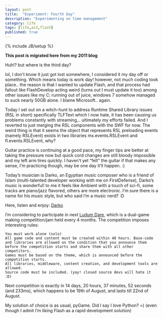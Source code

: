 ```yaml
---
layout: post
title:  "Experiment: Fourth Day"
description: "Experimenting on time management"
category: life
tags: [life,as3,flash]
published: true
---
```


{% include JB/setup %}

**This post is migrated here from my 2011 blog**

Huh!? but where is the third day?

lol, I don’t know it just got lost somewhere, I considered it my day off or something. Which means today is work day! however, not much coding took place.. the reason is that I wanted to update Flash, and that process had fallout like FlashDevelop acting weird (turns out I must update it too) among other issues like my C: running out of juice, windows 7 somehow managed to suck nearly 50GB alone. I blame Microsoft.. again.

Today I set out on a witch-hunt to address Runtime Shared Library issues (RSL in short) specifically TLFText which I now hate, it has been causing us problems constantly with streaming,.. ultimately my efforts failed. And I reverted to just merging the RSL components with the SWF for now. The weird thing is that it seems the object that represents RSL preloading events (namely RSLEvent) exists in two libraries mx.events.RSLEvent and fl.events.RSLEvent, why?

Guitar practice is continuing at a good pace, my finger tips are better at taking the pressure now but quick cord changes are still bloody impossible and my left arm tires quickly. I haven’t yet “felt” the guitar if that makes any sense, I’m practicing though, may be one day it’ll happen. :)

Today’s musician is Darko, an Egyptian music composer who is a friend of Islam (multi-talented developer working with me on FirstDefense), Darko’s music is wonderful! to me it feels like Ambient with a touch of sci-fi, some tracks are piano/jazz flavored, others are more electronic. I’m sure there is a name for his music style, but who said I’m a music nerd? :D

Here, listen and enjoy: [Darko](https://soundcloud.com/progressivedarko)

I’m considering to participate in next [Ludum Dare](https://ldjam.com/), which is a dual-game making competition/jam held every 4 months. The competition imposes interesting rules:

    You must work alone (solo) 
    All game code and content must be created within 48 hours. Base-code and libraries are allowed on the condition that you announce them before the competition starts and share them with all other competitors.
    Games must be based on the theme, which is announced before the competition starts.
    All libraries, middleware, content creation, and development tools are allowed.
    Source code must be included. (yay! closed source devs will hate it :D)

Next competition is exactly in 14 days, 20 hours, 37 minutes, 52 seconds (and 233ms), which happens to be 19th of August, and lasts till 22nd of August.

My solution of choice is as usual, pyGame. Did I say I love Python? =)
(even though I admit I’m liking Flash as a rapid development solution)
